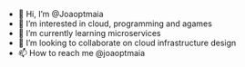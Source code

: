 - 👋 Hi, I’m @Joaoptmaia
- 👀 I’m interested in cloud, programming and agames
- 🌱 I’m currently learning microservices
- 💞️ I’m looking to collaborate on cloud infrastructure design
- 📫 How to reach me @joaoptmaia

<!---
Joaoptmaia/Joaoptmaia is a ✨ special ✨ repository because its `README.md` (this file) appears on your GitHub profile.
You can click the Preview link to take a look at your changes.
--->
